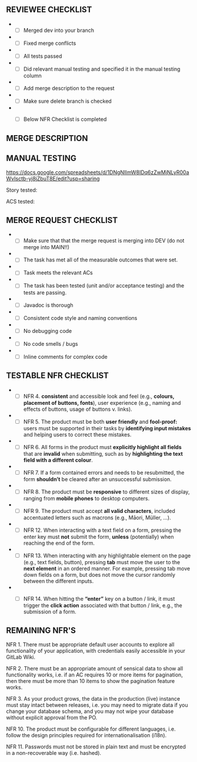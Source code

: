 ## REVIEWEE CHECKLIST
- - [ ] Merged dev into your branch 
- - [ ] Fixed merge conflicts
- - [ ] All tests passed 
- - [ ] Did relevant manual testing and specified it in the manual testing column
- - [ ] Add merge description to the request
- - [ ] Make sure delete branch is checked
- - [ ] Below NFR Checklist is completed


## MERGE DESCRIPTION

## MANUAL TESTING 
https://docs.google.com/spreadsheets/d/1DNgNIImW8IDq6zZwMjNLyR00aWvIsctb-yj8jZbuT8E/edit?usp=sharing

Story tested:

ACS tested: 

## MERGE REQUEST CHECKLIST
- - [ ] Make sure that that the merge request is merging into DEV (do not merge into MAIN!!)
- - [ ] The task has met all of the measurable outcomes that were set. 
- - [ ] Task meets the relevant ACs 
- - [ ] The task has been tested (unit and/or acceptance testing) and the tests are passing. 
- - [ ] Javadoc is thorough 
- - [ ] Consistent code style and naming conventions 
- - [ ] No debugging code 
- - [ ] No code smells / bugs 
- - [ ] Inline comments for complex code

## TESTABLE NFR CHECKLIST
- - [ ] NFR 4. **consistent** and accessible look and feel (e.g., **colours,
placement of buttons, fonts**), user experience (e.g., naming and
effects of buttons, usage of buttons v. links).
- - [ ] NFR 5. The product must be both **user friendly** and **fool-proof:** users must be supported in their
tasks by **identifying input mistakes** and helping users to correct these mistakes.
- - [ ] NFR 6. All forms in the product must **explicitly highlight all fields** that are **invalid** when
submitting, such as by **highlighting the text field with a different colour**.
- - [ ] NFR 7. If a form contained errors and needs to be resubmitted, the form **shouldn’t** be cleared
after an unsuccessful submission.
- - [ ] NFR 8. The product must be **responsive** to different sizes of display, ranging from **mobile phones**
to desktop computers.
- - [ ] NFR 9. The product must accept **all valid characters**, included accentuated letters such as
macrons (e.g., Māori, Müller, ...).
- - [ ] NFR 12. When interacting with a text field on a form, pressing the enter key must **not** submit the
form, **unless** (potentially) when reaching the end of the form.
- - [ ] NFR 13. When interacting with any highlightable element on the page (e.g., text fields, button),
pressing **tab** must move the user to the **next element** in an ordered manner. For
example, pressing tab move down fields on a form, but does not move the cursor
randomly between the different inputs.
- - [ ] NFR 14. When hitting the **“enter”** key on a button / link, it must trigger the **click action** associated
with that button / link, e.g., the submission of a form.


## REMAINING NFR'S 

NFR 1. There must be appropriate default user accounts to explore all functionality of your
application, with credentials easily accessible in your GitLab Wiki.

NFR 2. There must be an appropriate amount of sensical data to show all functionality works,
i.e. if an AC requires 10 or more items for pagination, then there must be more than 10
items to show the pagination feature works.

NFR 3. As your product grows, the data in the production (live) instance must stay intact
between releases, i.e. you may need to migrate data if you change your database
schema, and you may not wipe your database without explicit approval from the PO.

NFR 10. The product must be configurable for different languages, i.e. follow the design principles
required for internationalisation (i18n).

NFR 11. Passwords must not be stored in plain text and must be encrypted in a non-recoverable
way (i.e. hashed).

